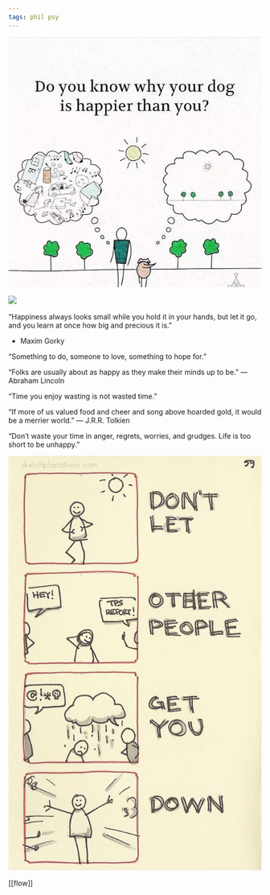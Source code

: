 ```yaml
---
tags: phil psy
---
```


![](/static/img/happier-dog.jpeg)

![](/static/img/notice-when-you-are-happy.png)


"Happiness always looks small while you hold it in your hands, but let it go, and you learn at once how big and precious it is."
- Maxim Gorky

“Something to do, someone to love, something to hope for.”

“Folks are usually about as happy as they make their minds up to be.” 
― Abraham Lincoln

“Time you enjoy wasting is not wasted time.” 

“If more of us valued food and cheer and song above hoarded gold, it would be a merrier world.” 
― J.R.R. Tolkien

“Don’t waste your time in anger, regrets, worries, and grudges. Life is too short to be unhappy.” 


![](/static/img/dont-let-them-get-you-down.jpeg)

[[flow]]